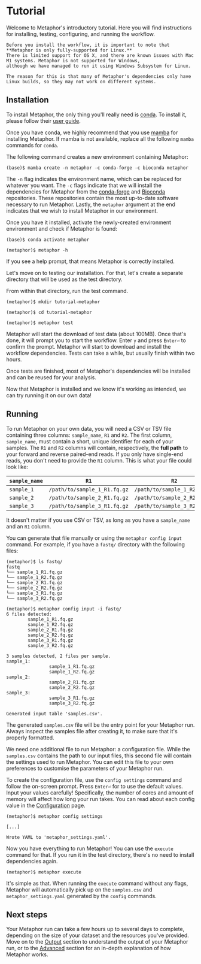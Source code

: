 # Tutorial
<!-- 
- Install
- Structure
- Input
- Configuring
- Output
 -->

Welcome to Metaphor's introductory tutorial. Here you will find instructions for installing, testing, configuring,
and running the workflow.

```{note}
Before you install the workflow, it is important to note that **Metaphor is only fully-supported for Linux.**
There is limited support for OS X, and there are known issues with Mac M1 systems. Metaphor is not supported for Windows,
although we have managed to run it using Windows Subsystem for Linux.

The reason for this is that many of Metaphor's dependencies only have Linux builds, so they may not work on different systems.
```

## Installation

To install Metaphor, the only thing you'll really need is [conda](https://docs.conda.io/). To install it, please follow
their [user guide](https://docs.conda.io/projects/conda/en/latest/user-guide/install/index.html).

Once you have conda, we highly recommend that you use [mamba](https://mamba.readthedocs.io/en/latest/installation.html)
for installing Metaphor. If mamba is not available, replace all the following `mamba` commands for `conda`.


The following command creates a new environment containing Metaphor:

```{code-block} console
(base)$ mamba create -n metaphor -c conda-forge -c bioconda metaphor
```

The `-n` flag indicates the environment name, which can be replaced for whatever you want. The `-c` flags indicate that
we will install the dependencies for Metaphor from the [conda-forge](https://conda-forge.org/) and
[Bioconda](https://bioconda.github.io/) repositories. These repositories contain the most up-to-date software necessary
to run Metaphor. Lastly, the `metaphor` argument at the end indicates that we wish to install Metaphor in our
environment.

Once you have it installed, activate the newly-created environment environment and check if Metaphor is found:

```{code-block} console
(base)$ conda activate metaphor

(metaphor)$ metaphor -h
```

If you see a help prompt, that means Metaphor is correctly installed.

Let's move on to testing our installation. For that, let's create a separate directory that will be used as the test
directory.

From within that directory, run the test command.

```{code-block} console
(metaphor)$ mkdir tutorial-metaphor

(metaphor)$ cd tutorial-metaphor

(metaphor)$ metaphor test
```

Metaphor will start the download of test data (about 100MB). Once that's done, it will prompt you to start the workflow.
Enter `y` and press `Enter⏎` to confirm the prompt. Metaphor will start to download and install the workflow
dependencies.
Tests can take a while, but usually finish within two hours.

Once tests are finished, most of Metaphor's dependencies will be installed and can be reused for your analysis.

Now that Metaphor is installed and we know it's working as intended, we can try running it on our own data!

## Running

To run Metaphor on your own data, you will need a CSV or TSV file containing three columns: `sample_name`, `R1` and `R2`.
The first column, `sample_name`, must contain a short, unique identifier for each of your samples. The `R1` and `R2`
columns will contain, respectively, the **full path** to your forward and reverse paired-end reads. If you only have
single-end reads, you don't need to provide the `R1` column. This is what your file could look like:

| `sample_name` | `R1`                         | `R2`                         |
|---------------|------------------------------|------------------------------|
| `sample_1`    | `/path/to/sample_1_R1.fq.gz` | `/path/to/sample_1_R2.fq.gz` |
| `sample_2`    | `/path/to/sample_2_R1.fq.gz` | `/path/to/sample_2_R2.fq.gz` |
| `sample_3`    | `/path/to/sample_3_R1.fq.gz` | `/path/to/sample_3_R2.fq.gz` |

It doesn't matter if you use CSV or TSV, as long as you have a `sample_name` and an `R1` column.

You can generate that file manually or using the `metaphor config input` command. For example, if you have a `fastq/`
directory with the following files:

```{code-block} console
(metaphor)$ ls fastq/
fastq
└── sample_1_R1.fq.gz
└── sample_1_R2.fq.gz
└── sample_2_R1.fq.gz
└── sample_2_R2.fq.gz
└── sample_3_R1.fq.gz
└── sample_3_R2.fq.gz

(metaphor)$ metaphor config input -i fastq/
6 files detected:
        sample_1_R1.fq.gz
        sample_1_R2.fq.gz
        sample_2_R1.fq.gz
        sample_2_R2.fq.gz
        sample_3_R1.fq.gz
        sample_3_R2.fq.gz

3 samples detected, 2 files per sample.
sample_1:
                sample_1_R1.fq.gz
                sample_1_R2.fq.gz
sample_2:
                sample_2_R1.fq.gz
                sample_2_R2.fq.gz
sample_3:
                sample_3_R1.fq.gz
                sample_3_R2.fq.gz

Generated input table 'samples.csv'.
```

The generated `samples.csv` file will be the entry point for your Metaphor run. Always inspect the samples file after
creating it, to make sure that it's properly formatted.

We need one additional file to run Metaphor: a configuration file. While the `samples.csv` contains the path to our
input files, this second file will contain the settings used to run Metaphor. You can edit this file to your own
preferences to customise the parameters of your Metaphor run.

To create the configuration file, use the `config settings` command and follow the on-screen prompt. Press `Enter⏎` for
to use the default values. Input your values carefully! Specifically, the number of cores and amount of memory will
affect how long your run takes. You can read about each config value in the [Configuration](configuration.md) page.

```{code-block} console
(metaphor)$ metaphor config settings

[...]

Wrote YAML to 'metaphor_settings.yaml'.
```

Now you have everything to run Metaphor! You can use the `execute` command for that. If you run it in the test
directory, there's no need to install dependencies again.

```{code-block} console
(metaphor)$ metaphor execute
```

It's simple as that. When running the `execute` command without any flags, Metaphor will automatically pick up on the
`samples.csv` and `metaphor_settings.yaml` generated by the `config` commands.

## Next steps

Your Metaphor run can take a few hours up to several days to complete, depending on the size of your dataset and the
resources you've provided. Move on to the [Output](output.md) section to understand the output of your Metaphor run,
or to the [Advanced](advanced.md) section for an in-depth explanation of how Metaphor works.
